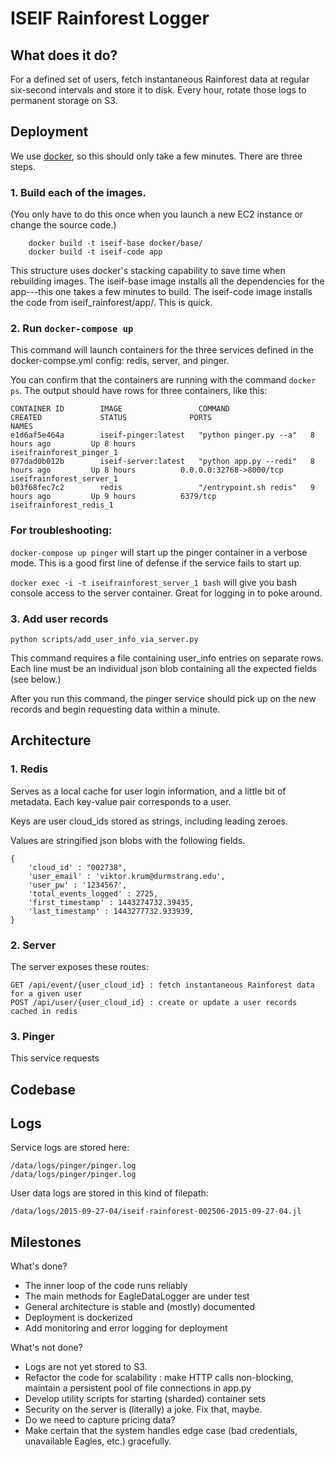 # ISEIF Rainforest Logger

## What does it do?
For a defined set of users, fetch instantaneous Rainforest data at regular six-second intervals and store it to disk. Every hour, rotate those logs to permanent storage on S3.


## Deployment
We use [docker](https://www.docker.com/), so this should only take a few minutes. There are three steps.

### 1. Build each of the images.
(You only have to do this once when you launch a new EC2 instance or change the source code.)

        docker build -t iseif-base docker/base/
        docker build -t iseif-code app

This structure uses docker's stacking capability to save time when rebuilding images. The iseif-base image installs all the dependencies for the app---this one takes a few minutes to build. The iseif-code image installs the code from iseif_rainforest/app/. This is quick.

### 2. Run `docker-compose up`
This command will launch containers for the three services defined in the docker-compse.yml config: redis, server, and pinger.

You can confirm that the containers are running with the command `docker ps`. The output should have rows for three containers, like this:

    CONTAINER ID        IMAGE                 COMMAND                  CREATED             STATUS              PORTS                     NAMES
    e1d6af5e464a        iseif-pinger:latest   "python pinger.py --a"   8 hours ago         Up 8 hours                                    iseifrainforest_pinger_1
    077dad0b012b        iseif-server:latest   "python app.py --redi"   8 hours ago         Up 8 hours          0.0.0.0:32768->8000/tcp   iseifrainforest_server_1
    b03f68fec7c2        redis                 "/entrypoint.sh redis"   9 hours ago         Up 9 hours          6379/tcp                  iseifrainforest_redis_1

### For troubleshooting:

`docker-compose up pinger` will start up the pinger container in a verbose mode. This is a good first line of defense if the service fails to start up.

`docker exec -i -t iseifrainforest_server_1 bash` will give you bash console access to the server container. Great for logging in to poke around.

### 3. Add user records

    python scripts/add_user_info_via_server.py

This command requires a file containing user_info entries on separate rows. Each line must be an individual json blob containing all the expected fields (see below.)

After you run this command, the pinger service should pick up on the new records and begin requesting data within a minute.


## Architecture

### 1. Redis
Serves as a local cache for user login information, and a little bit of metadata. Each key-value pair corresponds to a user.

Keys are user cloud_ids stored as strings, including leading zeroes.
  
Values are stringified json blobs with the following fields.

    {
        'cloud_id' : "002738",
        'user_email' : 'viktor.krum@durmstrang.edu',
        'user_pw' : '1234567',
        'total_events_logged' : 2725,
        'first_timestamp' : 1443274732.39435,
        'last_timestamp' : 1443277732.933939,
    }

### 2. Server
The server exposes these routes:

	GET /api/event/{user_cloud_id} : fetch instantaneous Rainforest data for a given user
	POST /api/user/{user_cloud_id} : create or update a user records cached in redis

### 3. Pinger

This service requests

## Codebase

## Logs

Service logs are stored here:
    
    /data/logs/pinger/pinger.log
    /data/logs/pinger/pinger.log

User data logs are stored in this kind of filepath:

    /data/logs/2015-09-27-04/iseif-rainforest-002506-2015-09-27-04.jl 

## Milestones

What's done?
* The inner loop of the code runs reliably
* The main methods for EagleDataLogger are under test
* General architecture is stable and (mostly) documented
* Deployment is dockerized
* Add monitoring and error logging for deployment

What's not done?
* Logs are not yet stored to S3.
* Refactor the code for scalability : make HTTP calls non-blocking, maintain a persistent pool of file connections in app.py
* Develop utility scripts for starting (sharded) container sets
* Security on the server is (literally) a joke. Fix that, maybe.
* Do we need to capture pricing data?
* Make certain that the system handles edge case (bad credentials, unavailable Eagles, etc.) gracefully.

